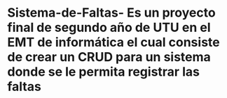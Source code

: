 # Sistema-de-Faltas- Es un proyecto final de segundo año de UTU en el EMT de informática el cual consiste de crear un CRUD para un sistema donde se le permita registrar las faltas
